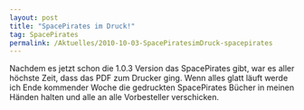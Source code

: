 ```yaml
---
layout: post
title: "SpacePirates im Druck!"
tag: SpacePirates
permalink: /Aktuelles/2010-10-03-SpacePiratesimDruck-spacepirates
---
```



Nachdem es jetzt schon die 1.0.3 Version das SpacePirates gibt, war es aller höchste Zeit, dass das PDF zum Drucker ging. Wenn alles glatt läuft werde ich Ende kommender Woche die gedruckten SpacePirates Bücher in meinen Händen halten und alle an alle Vorbesteller verschicken.
